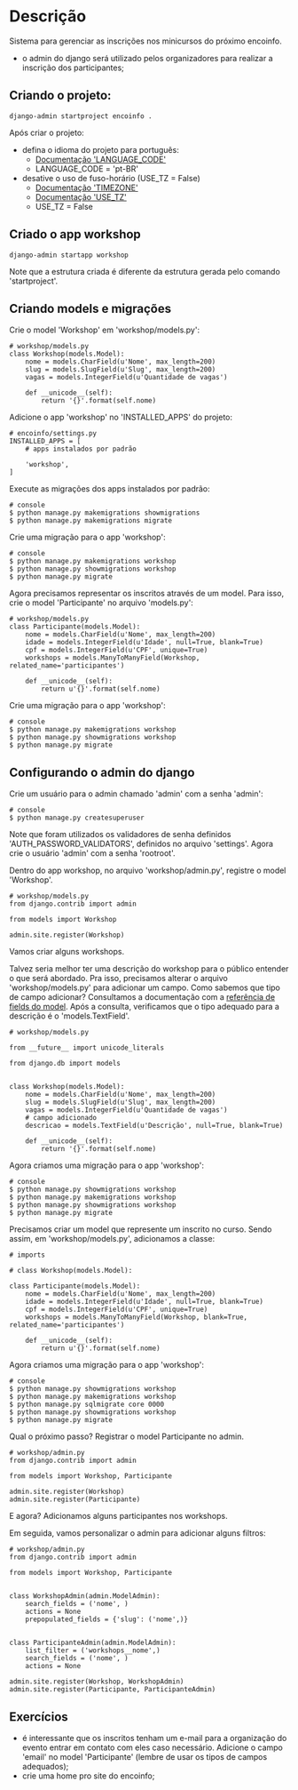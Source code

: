 # Descrição
Sistema para gerenciar as inscrições nos minicursos do próximo encoinfo.
* o admin do django será utilizado pelos organizadores para realizar a inscrição dos participantes;

## Criando o projeto:

    django-admin startproject encoinfo .

Após criar o projeto:
* defina o idioma do projeto para português:
    * [Documentação 'LANGUAGE_CODE'](https://docs.djangoproject.com/en/1.9/ref/settings/#language-code)
    * LANGUAGE_CODE = 'pt-BR'
* desative o uso de fuso-horário (USE_TZ = False)
    * [Documentação 'TIMEZONE'](https://docs.djangoproject.com/en/1.9/ref/settings/#std:setting-TIME_ZONE)
    * [Documentação 'USE_TZ'](https://docs.djangoproject.com/en/1.9/ref/settings/#use-tz)
    * USE_TZ = False

## Criado o app workshop

    django-admin startapp workshop

Note que a estrutura criada é diferente da estrutura gerada pelo comando 'startproject'.

## Criando models e migrações

Crie o model 'Workshop' em 'workshop/models.py':

    # workshop/models.py
    class Workshop(models.Model):
        nome = models.CharField(u'Nome', max_length=200)
        slug = models.SlugField(u'Slug', max_length=200)
        vagas = models.IntegerField(u'Quantidade de vagas')

        def __unicode__(self):
            return '{}'.format(self.nome)


Adicione o app 'workshop' no 'INSTALLED_APPS' do projeto:

    # encoinfo/settings.py
    INSTALLED_APPS = [
        # apps instalados por padrão

        'workshop',
    ]

Execute as migrações dos apps instalados por padrão:

    # console
    $ python manage.py makemigrations showmigrations
    $ python manage.py makemigrations migrate

Crie uma migração para o app 'workshop':

    # console
    $ python manage.py makemigrations workshop
    $ python manage.py showmigrations workshop
    $ python manage.py migrate

Agora precisamos representar os inscritos através de um model. Para isso, crie o model 'Participante' no arquivo 'models.py':

    # workshop/models.py
    class Participante(models.Model):
        nome = models.CharField(u'Nome', max_length=200)
        idade = models.IntegerField(u'Idade', null=True, blank=True)
        cpf = models.IntegerField(u'CPF', unique=True)
        workshops = models.ManyToManyField(Workshop, related_name='participantes')

        def __unicode__(self):
            return u'{}'.format(self.nome)

Crie uma migração para o app 'workshop':

    # console
    $ python manage.py makemigrations workshop
    $ python manage.py showmigrations workshop
    $ python manage.py migrate

## Configurando o admin do django

Crie um usuário para o admin chamado 'admin' com a senha 'admin':

    # console
    $ python manage.py createsuperuser

Note que foram utilizados os validadores de senha definidos 'AUTH_PASSWORD_VALIDATORS', definidos no arquivo 'settings'. Agora crie o usuário 'admin' com a senha 'rootroot'.

Dentro do app workshop, no arquivo 'workshop/admin.py', registre o model 'Workshop'.

    # workshop/models.py
    from django.contrib import admin

    from models import Workshop

    admin.site.register(Workshop)

Vamos criar alguns workshops.

Talvez seria melhor ter uma descrição do workshop para o público entender o que será abordado. Pra isso, precisamos alterar o arquivo 'workshop/models.py' para adicionar um campo. Como sabemos que tipo de campo adicionar? Consultamos a documentação  com a [referência de fields do model](https://docs.djangoproject.com/en/1.9/ref/models/fields/). Após a consulta, verificamos que o tipo adequado para a descrição é o 'models.TextField'.

    # workshop/models.py

    from __future__ import unicode_literals

    from django.db import models


    class Workshop(models.Model):
        nome = models.CharField(u'Nome', max_length=200)
        slug = models.SlugField(u'Slug', max_length=200)
        vagas = models.IntegerField(u'Quantidade de vagas')
        # campo adicionado
        descricao = models.TextField(u'Descrição', null=True, blank=True)

        def __unicode__(self):
            return '{}'.format(self.nome)

Agora criamos uma migração para o app 'workshop':

    # console
    $ python manage.py showmigrations workshop
    $ python manage.py makemigrations workshop
    $ python manage.py showmigrations workshop
    $ python manage.py migrate

Precisamos criar um model que represente um inscrito no curso. Sendo assim, em 'workshop/models.py', adicionamos a classe:

    # imports

    # class Workshop(models.Model):

    class Participante(models.Model):
        nome = models.CharField(u'Nome', max_length=200)
        idade = models.IntegerField(u'Idade', null=True, blank=True)
        cpf = models.IntegerField(u'CPF', unique=True)
        workshops = models.ManyToManyField(Workshop, blank=True, related_name='participantes')

        def __unicode__(self):
            return u'{}'.format(self.nome)

Agora criamos uma migração para o app 'workshop':

    # console
    $ python manage.py showmigrations workshop
    $ python manage.py makemigrations workshop
    $ python manage.py sqlmigrate core 0000
    $ python manage.py showmigrations workshop
    $ python manage.py migrate

Qual o próximo passo? Registrar o model Participante no admin.

    # workshop/admin.py
    from django.contrib import admin

    from models import Workshop, Participante

    admin.site.register(Workshop)
    admin.site.register(Participante)

E agora? Adicionamos alguns participantes nos workshops.

Em seguida, vamos personalizar o admin para adicionar alguns filtros:

    # workshop/admin.py
    from django.contrib import admin

    from models import Workshop, Participante


    class WorkshopAdmin(admin.ModelAdmin):
        search_fields = ('nome', )
        actions = None
        prepopulated_fields = {'slug': ('nome',)}


    class ParticipanteAdmin(admin.ModelAdmin):
        list_filter = ('workshops__nome',)
        search_fields = ('nome', )
        actions = None

    admin.site.register(Workshop, WorkshopAdmin)
    admin.site.register(Participante, ParticipanteAdmin)


## Exercícios
* é interessante que os inscritos tenham um e-mail para a organização do evento entrar em contato com eles caso necessário. Adicione o campo 'email' no model 'Participante' (lembre de usar os tipos de campos adequados);
* crie uma home pro site do encoinfo;
